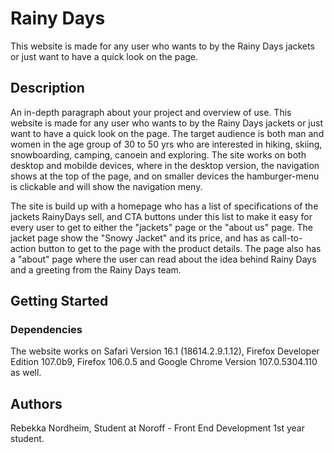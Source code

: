 # Rainy Days

This website is made for any user who wants to by the Rainy Days jackets or just want to have a quick look on the page.

## Description

An in-depth paragraph about your project and overview of use.
This website is made for any user who wants to by the Rainy Days jackets or just want to have a quick look on the page. The target audience is both man and women in the age group of 30 to 50 yrs who are interested in hiking, skiing, snowboarding, camping, canoein and exploring. 
The site works on both desktop and mobilde devices, where in the desktop version, the navigation shows at the top of the page, and on smaller devices the hamburger-menu is clickable and will show the navigation meny. 

The site is build up with a homepage who has a list of specifications of the jackets RainyDays sell, and CTA buttons under this list to make it easy for every user to get to either the "jackets" page or the "about us" page. 
The jacket page show the "Snowy Jacket" and its price, and has as call-to-action button to get to the page with the product details.
The page also has a "about" page where the user can read about the idea behind Rainy Days and a greeting from the Rainy Days team. 

## Getting Started

### Dependencies

The website works on Safari Version 16.1 (18614.2.9.1.12), Firefox Developer Edition 107.0b9, Firefox 106.0.5 and Google Chrome Version 107.0.5304.110 as well.


## Authors

Rebekka Nordheim, Student at Noroff - Front End Development 1st year student.